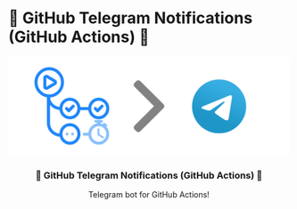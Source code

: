 # 🤖 GitHub Telegram Notifications (GitHub Actions) 🤖 

<div align="center">
  <a>
    <img src="images/banner.png" alt="Logo">
  </a>

  <h3 align="center">🤖 GitHub Telegram Notifications (GitHub Actions) 🤖 </h3>

  <p align="center">
    Telegram bot for GitHub Actions!
  </p>
</div>
